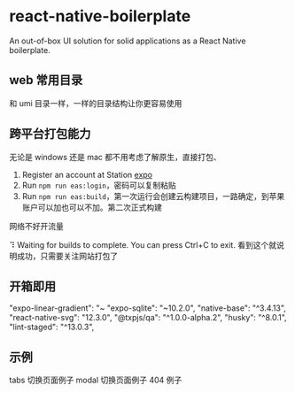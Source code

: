 # react-native-boilerplate

An out-of-box UI solution for solid applications as a React Native boilerplate.

## web 常用目录

和 umi 目录一样，一样的目录结构让你更容易使用

## 跨平台打包能力

无论是 windows 还是 mac 都不用考虑了解原生，直接打包、

1. Register an account at Station [expo](https://expo.dev/)
2. Run `npm run eas:login`，密码可以复制粘贴
3. Run `npm run eas:build`，第一次运行会创建云构建项目，一路确定，到苹果账户可以加也可以不加。第二次正式构建

网络不好开流量

⠹ Waiting for builds to complete. You can press Ctrl+C to exit.
看到这个就说明成功，只需要关注网站打包了

## 开箱即用

"expo-linear-gradient": "~
"expo-sqlite": "~10.2.0",
"native-base": "^3.4.13",
"react-native-svg": "12.3.0",
"@txpjs/qa": "^1.0.0-alpha.2",
"husky": "^8.0.1",
"lint-staged": "^13.0.3",

## 示例

tabs 切换页面例子
modal 切换页面例子
404 例子
